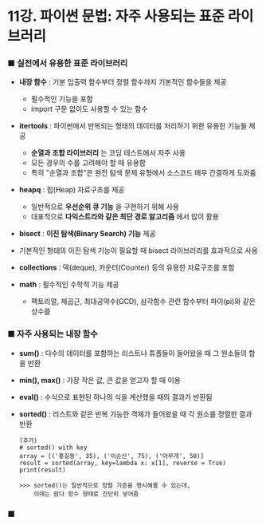 # 11강. 파이썬 문법: 자주 사용되는 표준 라이브러리

### ■ 실전에서 유용한 표준 라이브러리

- __내장 함수__ : 기본 입출력 함수부터 정렬 함수까지 기본적인 함수들을 제공
  * 필수적인 기능을 포함
  * import 구문 없이도 사용할 수 있는 함수
  
- __itertools__ : 파이썬에서 반복되는 형태의 데이터를 처리하기 위한 유용한 기능들 제공
  * __순열과 조합 라이브러리__ 는 코딩 테스트에서 자주 사용
  * 모든 경우의 수를 고려해야 할 때 유용함
  * 특히 "순열과 조합"은 완전 탐색 문제 유형에서 소스코드 매우 간결하게 도와줌
  
- __heapq__ : 힙(Heap) 자료구조를 제공
  * 일반적으로 __우선순위 큐 기능__ 을 구현하기 위해 사용
  * 대표적으로 __다익스트라와 같은 최단 경로 알고리즘__ 에서 많이 활용
  
- __bisect__ : __이진 탐색(Binary Search) 기능__ 제공
 * 기본적인 형태의 이진 탐색 기능이 필요할 때 bisect 라이브러리를 효과적으로 사용

- __collections__ : 덱(deque), 카운터(Counter) 등의 유용한 자료구조를 포함

- __math__ : 필수적인 수학적 기능 제공
  * 팩토리얼, 제곱근, 최대공약수(GCD), 삼각함수 관련 함수부터 파이(pi)와 같은 상수를 


### ■ 자주 사용되는 내장 함수

- __sum()__ : 다수의 데이터를 포함하는 리스트나 튜플들이 들어왔을 때 그 원소들의 합을 반환
- __min(), max()__ : 가장 작은 값, 큰 값을 얻고자 할 때 이용
- __eval()__ : 수식으로 표현된 하나의 식을 계산했을 때의 결과가 반환됨
- __sorted()__ : 리스트와 같은 반복 가능한 객체가 들어왔을 때 각 원소를 정렬한 결과 반환

      (추가)
      # sorted() with key
      array = [('홍길동', 35), ('이순신', 75), ('아무개', 50)]
      result = sorted(array, key=lambda x: x[1], reverse = True)
      print(result)
      
      >>> sorted()는 일반적으로 정렬 기준을 명시해줄 수 있는데,
          이때는 람다 함수 형태로 간단히 넣어줌


### ■ 
